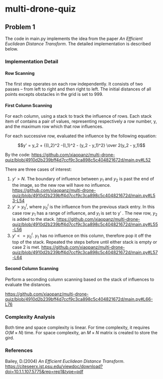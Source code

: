 # multi-drone-quiz

## Problem 1

The code in main.py implements the idea from the paper _An Efficient Euclidean Distance Transform_.
The detailed implementation is described below.
### Implementation Detail
#### Row Scanning
The first step operates on each row independently. It consists of two passes – from left to right and then right to left. 
The initial distances of all points excepts obstacles in the grid is set to 999.
#### First Column Scanning
For each column, using a stack to track the influence of rows. 
Each stack item of contains a pair of values, representing respectively a row number, y, and the maximum row which that row influences. 

For each successive row, evaluated the influence by the following equation:

$$y' = y_2 + {{I_2}^2 -{I_1}^2 - (y_2 - y_1)^2} \over 2(y_2 - y_1)$$

By the code:
https://github.com/xiaopanz/multi-drone-quiz/blob/4910d2b239bff4d7ccf9c3ca898c5c404821672d/main.py#L52

There are three cases of interest:
1. $y′ > N$. The boundary of influence between $y_1$ and $y_2$ is past the end of the image, so the new row will have no influence. https://github.com/xiaopanz/multi-drone-quiz/blob/4910d2b239bff4d7ccf9c3ca898c5c404821672d/main.py#L53-L54
2. $y′ > {y_0}^I$, where ${y_0}^I$ is the influence from the previous stack entry.  In this case row $y_1$ has a range of influence, and $y_I$ is set to y′ . The new row, $y_2$ is added to the stack. https://github.com/xiaopanz/multi-drone-quiz/blob/4910d2b239bff4d7ccf9c3ca898c5c404821672d/main.py#L55-L56
3. $y' <= {y_0}^I$. $y_1$ has no influence on this column, therefore pop it off the top of the stack. Repeated the steps before until either stack is empty or case 2 is met. https://github.com/xiaopanz/multi-drone-quiz/blob/4910d2b239bff4d7ccf9c3ca898c5c404821672d/main.py#L57-L64

#### Second Column Scanning
Perform a seconding column scanning based on the stack of influences to evaluate the distances. 

https://github.com/xiaopanz/multi-drone-quiz/blob/4910d2b239bff4d7ccf9c3ca898c5c404821672d/main.py#L66-L76

### Complexity Analysis
Both time and space complexity is linear. For time complexity, it requires $O(M \times N)$ time. For space complexity, an $M \times N$ matrix is created to store the gird. 
### References
Bailey, D.(2004) _An Efficient Euclidean Distance Transform_. https://citeseerx.ist.psu.edu/viewdoc/download?doi=10.1.1.107.5775&rep=rep1&type=pdf
